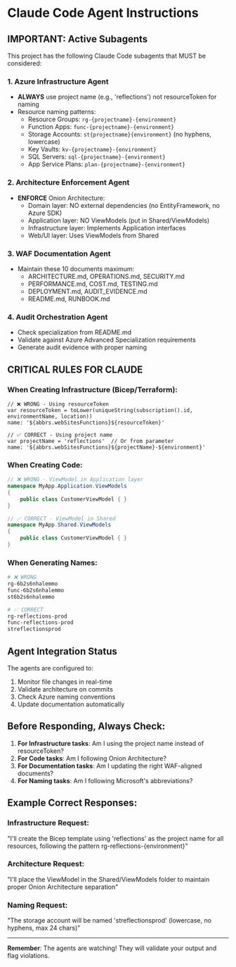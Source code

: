 # Claude Code Agent Instructions

## IMPORTANT: Active Subagents

This project has the following Claude Code subagents that MUST be considered:

### 1. Azure Infrastructure Agent
- **ALWAYS** use project name (e.g., 'reflections') not resourceToken for naming
- Resource naming patterns:
  - Resource Groups: `rg-{projectname}-{environment}`
  - Function Apps: `func-{projectname}-{environment}`
  - Storage Accounts: `st{projectname}{environment}` (no hyphens, lowercase)
  - Key Vaults: `kv-{projectname}-{environment}`
  - SQL Servers: `sql-{projectname}-{environment}`
  - App Service Plans: `plan-{projectname}-{environment}`

### 2. Architecture Enforcement Agent
- **ENFORCE** Onion Architecture:
  - Domain layer: NO external dependencies (no EntityFramework, no Azure SDK)
  - Application layer: NO ViewModels (put in Shared/ViewModels)
  - Infrastructure layer: Implements Application interfaces
  - Web/UI layer: Uses ViewModels from Shared

### 3. WAF Documentation Agent
- Maintain these 10 documents maximum:
  - ARCHITECTURE.md, OPERATIONS.md, SECURITY.md
  - PERFORMANCE.md, COST.md, TESTING.md
  - DEPLOYMENT.md, AUDIT_EVIDENCE.md
  - README.md, RUNBOOK.md

### 4. Audit Orchestration Agent
- Check specialization from README.md
- Validate against Azure Advanced Specialization requirements
- Generate audit evidence with proper naming

## CRITICAL RULES FOR CLAUDE

### When Creating Infrastructure (Bicep/Terraform):
```bicep
// ❌ WRONG - Using resourceToken
var resourceToken = toLower(uniqueString(subscription().id, environmentName, location))
name: '${abbrs.webSitesFunctions}${resourceToken}'

// ✅ CORRECT - Using project name
var projectName = 'reflections'  // Or from parameter
name: '${abbrs.webSitesFunctions}${projectName}-${environment}'
```

### When Creating Code:
```csharp
// ❌ WRONG - ViewModel in Application layer
namespace MyApp.Application.ViewModels
{
    public class CustomerViewModel { }
}

// ✅ CORRECT - ViewModel in Shared
namespace MyApp.Shared.ViewModels
{
    public class CustomerViewModel { }
}
```

### When Generating Names:
```bash
# ❌ WRONG
rg-6b2s6nhalemmo
func-6b2s6nhalemmo
st6b2s6nhalemmo

# ✅ CORRECT
rg-reflections-prod
func-reflections-prod
streflectionsprod
```

## Agent Integration Status

The agents are configured to:
1. Monitor file changes in real-time
2. Validate architecture on commits
3. Check Azure naming conventions
4. Update documentation automatically

## Before Responding, Always Check:

1. **For Infrastructure tasks**: Am I using the project name instead of resourceToken?
2. **For Code tasks**: Am I following Onion Architecture?
3. **For Documentation tasks**: Am I updating the right WAF-aligned documents?
4. **For Naming tasks**: Am I following Microsoft's abbreviations?

## Example Correct Responses:

### Infrastructure Request:
"I'll create the Bicep template using 'reflections' as the project name for all resources, following the pattern rg-reflections-{environment}"

### Architecture Request:
"I'll place the ViewModel in the Shared/ViewModels folder to maintain proper Onion Architecture separation"

### Naming Request:
"The storage account will be named 'streflectionsprod' (lowercase, no hyphens, max 24 chars)"

---

**Remember**: The agents are watching! They will validate your output and flag violations.